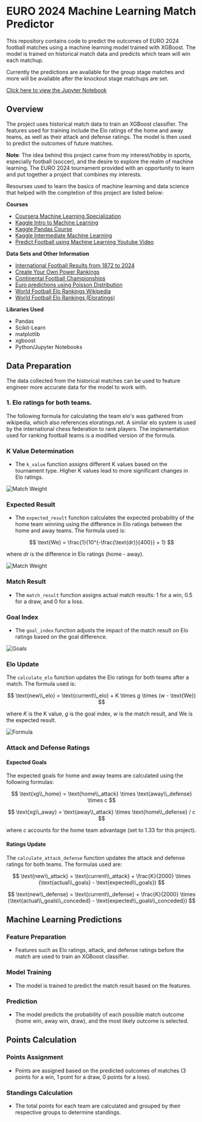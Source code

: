 # EURO 2024 Machine Learning Match Predictor

This repository contains code to predict the outcomes of EURO 2024 football matches using a machine learning model trained with XGBoost. The model is trained on historical match data and predicts which team will win each matchup.

Currently the predictions are available for the group stage matches and more will be available after the knockout stage matchups are set.

[Click here to view the Jupyter Notebook](model.ipynb)

## Overview

The project uses historical match data to train an XGBoost classifier. The features used for training include the Elo ratings of the home and away teams, as well as their attack and defense ratings. The model is then used to predict the outcomes of future matches.

**Note**: The idea behind this project came from my interest/hobby in sports, especially football (soccer), and the desire to explore the realm of machine learning. The EURO 2024 tournament provided with an opportunity to learn and put together a project that combines my interests.

Resourses used to learn the basics of machine learning and data science that helped with the completion of this project are listed below:

**Courses**

- [Coursera Machine Learning Specialization](https://www.coursera.org/specializations/machine-learning-introduction)
- [Kaggle Intro to Machine Learning](https://www.kaggle.com/learn/intro-to-machine-learning)
- [Kaggle Pandas Course](https://www.kaggle.com/learn/pandas)
- [Kaggle Intermediate Machine Learning](https://www.kaggle.com/learn/intermediate-machine-learning)
- [Predict Football using Machine Learning Youtube Video](https://www.youtube.com/watch?v=0irmDBWLrco&pp=ygUrZm9vdGJhbGwgcHJlZGljdGlvbiB1c2luZyBtYWNoaW5lIGxlYXJuaW5nIA%3D%3D)

**Data Sets and Other Information**

- [International Football Results from 1872 to 2024](https://www.kaggle.com/datasets/martj42/international-football-results-from-1872-to-2017/data)
- [Create Your Own Power Rankings](https://footballxg.com/2020/12/22/create-your-own-power-ratings/#:~:text=Attack%20and%20Defence%20Strength&text=This%20is%20simply%20done%20by,scored%20by%20the%20league%20averages.)
- [Continental Football Championships](https://en.wikipedia.org/wiki/Continental_football_championships)
- [Euro predictions using Poisson Distribution](https://www.kaggle.com/code/robertostl/2024-euro-prediction-using-poisson-distribution/notebook)
- [World Football Elo Rankings Wikipedia](https://en.wikipedia.org/wiki/World_Football_Elo_Ratings)
- [World Football Elo Rankings (Eloratings)](https://eloratings.net/about)

**Libraries Used**

- Pandas
- Scikit-Learn
- matplotlib
- xgboost
- Python/Jupyter Notebooks

## Data Preparation

The data collected from the historical matches can be used to feature engineer more accurate data for the model to work with.

### 1. Elo ratings for both teams.

The following formula for calculating the team elo's was gathered from wikipedia, which also references eloratings.net. A similar elo system is used by the international chess federation to rank players. The implementation used for ranking football teams is a modified version of the formula.

### K Value Determination

- The `k_value` function assigns different K values based on the tournament type. Higher K values lead to more significant changes in Elo ratings.

![Match Weight](images/Match-Weight.png)

### Expected Result

- The `expected_result` function calculates the expected probability of the home team winning using the difference in Elo ratings between the home and away teams. The formula used is:

$$ \text{We} = \frac{1}{10^{-\frac{\text{dr}}{400}} + 1} $$

where _dr_ is the difference in Elo ratings (home - away).

![Match Weight](images/Match-Results.png)

### Match Result

- The `match_result` function assigns actual match results: 1 for a win, 0.5 for a draw, and 0 for a loss.

### Goal Index

- The `goal_index` function adjusts the impact of the match result on Elo ratings based on the goal difference.

![Goals](images/Goals.png)

### Elo Update

The `calculate_elo` function updates the Elo ratings for both teams after a match. The formula used is:

$$ \text{new\\_elo} = \text{current\\_elo} + K \times g \times (w - \text{We}) $$

where $K$ is the K value, $g$ is the goal index, $w$ is the match result, and $\text{We}$ is the expected result.

![Formula](images/Formula.png)

### Attack and Defense Ratings

#### Expected Goals

The expected goals for home and away teams are calculated using the following formulas:

$$ \text{xg\\_home} = \text{home\\_attack} \times \text{away\\_defense} \times c $$

$$ \text{xg\\_away} = \text{away\\_attack} \times \text{home\\_defense} / c $$

where $c$ accounts for the home team advantage (set to 1.33 for this project).

#### Ratings Update

The `calculate_attack_defense` function updates the attack and defense ratings for both teams. The formulas used are:

$$ \text{new\\_attack} = \text{current\\_attack} + \frac{K}{2000} \times (\text{actual\\_goals} - \text{expected\\_goals}) $$

$$ \text{new\\_defense} = \text{current\\_defense} + \frac{K}{2000} \times (\text{actual\\_goals\\_conceded} - \text{expected\\_goals\\_conceded}) $$

## Machine Learning Predictions

### Feature Preparation

- Features such as Elo ratings, attack, and defense ratings before the match are used to train an XGBoost classifier.

### Model Training

- The model is trained to predict the match result based on the features.

### Prediction

- The model predicts the probability of each possible match outcome (home win, away win, draw), and the most likely outcome is selected.

## Points Calculation

### Points Assignment

- Points are assigned based on the predicted outcomes of matches (3 points for a win, 1 point for a draw, 0 points for a loss).

### Standings Calculation

- The total points for each team are calculated and grouped by their respective groups to determine standings.
